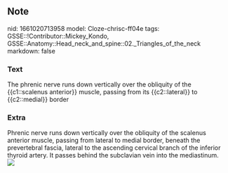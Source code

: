 ## Note
nid: 1661020713958
model: Cloze-chrisc-ff04e
tags: GSSE::!Contributor::Mickey_Kondo, GSSE::Anatomy::Head_neck_and_spine::02._Triangles_of_the_neck
markdown: false

### Text
The phrenic nerve runs down vertically over the obliquity of the {{c1::scalenus anterior}} muscle, passing from its {{c2::lateral}} to {{c2::medial}} border

### Extra
<div>
  Phrenic nerve runs down vertically over the obliquity of the
  scalenus anterior muscle, passing from lateral to medial border,
  beneath the prevertebral fascia, lateral to the ascending
  cervical branch of the inferior thyroid artery. It passes behind
  the subclavian vein into the mediastinum.
</div><img src="image00567-3.jpeg">
